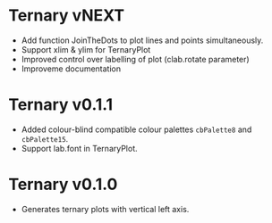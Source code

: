 # Ternary vNEXT
 - Add function JoinTheDots to plot lines and points simultaneously.
 - Support xlim & ylim for TernaryPlot
 - Improved control over labelling of plot (clab.rotate parameter)
 - Improveme documentation

# Ternary v0.1.1
 - Added colour-blind compatible colour palettes `cbPalette8` and `cbPalette15`.
 - Support lab.font in TernaryPlot.

# Ternary v0.1.0
 - Generates ternary plots with vertical left axis.
